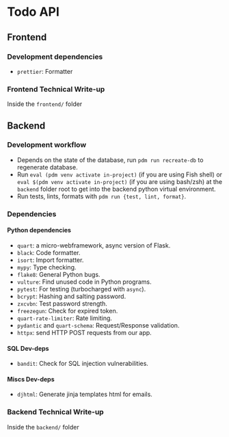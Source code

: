 # Todo API

## Frontend

### Development dependencies

- `prettier`: Formatter

### Frontend Technical Write-up

Inside the `frontend/` folder

## Backend

### Development workflow

- Depends on the state of the database, run `pdm run recreate-db` to regenerate database.
- Run `eval (pdm venv activate in-project)` (if you are using Fish shell) or `eval $(pdm venv activate in-project)` (if you are using bash/zsh) at the `backend` folder root to get into the backend python virtual environment.
- Run tests, lints, formats with `pdm run {test, lint, format}`.

### Dependencies

#### Python dependencies

- `quart`: a micro-webframework, async version of Flask.
- `black`: Code formatter.
- `isort`: Import formatter.
- `mypy`: Type checking.
- `flake8`: General Python bugs.
- `vulture`: Find unused code in Python programs.
- `pytest`: For testing (turbocharged with `async`).
- `bcrypt`: Hashing and salting password.
- `zxcvbn`: Test password strength.
- `freezegun`: Check for expired token.
- `quart-rate-limiter`: Rate limiting.
- `pydantic` and `quart-schema`: Request/Response validation.
- `httpx`: send HTTP POST requests from our app.

#### SQL Dev-deps

- `bandit`: Check for SQL injection vulnerabilities.

#### Miscs Dev-deps

- `djhtml`: Generate jinja templates html for emails.

### Backend Technical Write-up

Inside the `backend/` folder
